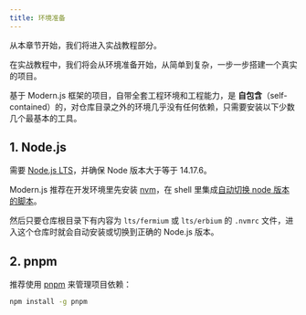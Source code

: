 ```yaml
---
title: 环境准备
---
```


从本章节开始，我们将进入实战教程部分。

在实战教程中，我们将会从环境准备开始，从简单到复杂，一步一步搭建一个真实的项目。

基于 Modern.js 框架的项目，自带全套工程环境和工程能力，是 **自包含**（self-contained）的，对仓库目录之外的环境几乎没有任何依赖，只需要安装以下少数几个最基本的工具。

## 1. Node.js

需要 [Node.js LTS](https://github.com/nodejs/Release)，并确保 Node 版本大于等于 14.17.6。

Modern.js 推荐在开发环境里先安装 [nvm](https://github.com/nvm-sh/nvm#install--update-script)，在 shell 里集成[自动切换 node 版本的脚本](https://github.com/nvm-sh/nvm#deeper-shell-integration)。

然后只要仓库根目录下有内容为 `lts/fermium` 或 `lts/erbium` 的 `.nvmrc` 文件，进入这个仓库时就会自动安装或切换到正确的 Node.js 版本。

## 2. pnpm

推荐使用 [pnpm](https://pnpm.io/installation) 来管理项目依赖：

```bash
npm install -g pnpm
```
